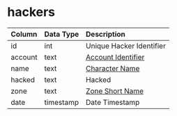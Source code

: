 # hackers

| Column | Data Type | Description |
| :--- | :--- | :--- |
| id | int | Unique Hacker Identifier |
| account | text | [Account Identifier](https://github.com/EQEmu/docs-db-schema/tree/e0eb157dbf5563b03c0faf391abc87ec69239f4a/docs/categories/admin/account.md) |
| name | text | [Character Name](https://github.com/EQEmu/docs-db-schema/tree/e0eb157dbf5563b03c0faf391abc87ec69239f4a/docs/categories/admin/character_data.md) |
| hacked | text | Hacked |
| zone | text | [Zone Short Name](https://eqemu.gitbook.io/server/categories/zones/zone-list) |
| date | timestamp | Date Timestamp |

